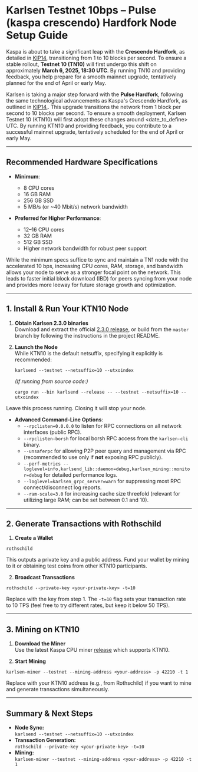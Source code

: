 # Karlsen Testnet 10bps – Pulse (kaspa crescendo) Hardfork Node Setup Guide


Kaspa is about to take a significant leap with the **Crescendo Hardfork**, as detailed in [KIP14](https://github.com/kaspanet/kips/blob/master/kip-0014.md), transitioning from 1 to 10 blocks per second. To ensure a stable rollout, **Testnet 10 (TN10)** will first undergo this shift on approximately **March 6, 2025, 18:30 UTC**. By running TN10 and providing feedback, you help prepare for a smooth mainnet upgrade, tentatively planned for the end of April or early May.

Karlsen is taking a major step forward with the **Pulse Hardfork**, following the same technological advancements as Kaspa's Crescendo Hardfork, as outlined in [KIP14](https://github.com/kaspanet/kips/blob/master/kip-0014.md),. This upgrade transitions the network from 1 block per second to 10 blocks per second. To ensure a smooth deployment, Karlsen Testnet 10 (KTN10) will first adopt these changes around <date_to_define> UTC. By running KTN10 and providing feedback, you contribute to a successful mainnet upgrade, tentatively scheduled for the end of April or early May.

---

## Recommended Hardware Specifications

- **Minimum**:  
  - 8 CPU cores  
  - 16 GB RAM  
  - 256 GB SSD  
  - 5 MB/s (or ~40 Mbit/s) network bandwidth

- **Preferred for Higher Performance**:  
  - 12–16 CPU cores  
  - 32 GB RAM  
  - 512 GB SSD  
  - Higher network bandwidth for robust peer support

While the minimum specs suffice to sync and maintain a TN1 node with the accelerated 10 bps, increasing CPU cores, RAM, storage, and bandwidth allows your node to serve as a stronger focal point on the network. This leads to faster initial block download (IBD) for peers syncing from your node and provides more leeway for future storage growth and optimization.


---

## 1. Install & Run Your KTN10 Node

1. **Obtain Karlsen 2.3.0 binaries**  
   Download and extract the official [2.3.0 release](https://github.com/karlsen-network/rusty-karlsen/releases/tag/v2.3.0), or build from the `master` branch by following the instructions in the project README.

2. **Launch the Node**  
   While KTN10 is the default netsuffix, specifying it explicitly is recommended:

   ```
   karlsend --testnet --netsuffix=10 --utxoindex
   ```

   *(If running from source code:)*  
   ```
   cargo run --bin karlsend --release -- --testnet --netsuffix=10 --utxoindex
   ```

Leave this process running. Closing it will stop your node.

- **Advanced Command-Line Options**:
  - `--rpclisten=0.0.0.0` to listen for RPC connections on all network interfaces (public RPC).
  - `--rpclisten-borsh` for local borsh RPC access from the `karlsen-cli` binary.
  - `--unsaferpc` for allowing P2P peer query and management via RPC (recommended to use only if **not** exposing RPC publicly).
  - `--perf-metrics --loglevel=info,karlsend_lib::daemon=debug,karlsen_mining::monitor=debug` for detailed performance logs.
  - `--loglevel=karlsen_grpc_server=warn` for suppressing most RPC connect/disconnect log reports.
  - `--ram-scale=3.0` for increasing cache size threefold (relevant for utilizing large RAM; can be set between 0.1 and 10).

---

## 2. Generate Transactions with Rothschild

1. **Create a Wallet**
  ```
  rothschild
  ```

   This outputs a private key and a public address. Fund your wallet by mining to it or obtaining test coins from other KTN10 participants.

2. **Broadcast Transactions**  
  ```
  rothschild --private-key <your-private-key> -t=10
  ```

   Replace <your-private-key> with the key from step 1. The `-t=10` flag sets your transaction rate to 10 TPS (feel free to try different rates, but keep it below 50 TPS).

---

## 3. Mining on KTN10

1. **Download the Miner**  
   Use the latest Kaspa CPU miner [release](https://github.com/karlsen-network/karlsen-miner/releases) which supports KTN10.

2. **Start Mining**  
  ```
  karlsen-miner --testnet --mining-address <your-address> -p 42210 -t 1
  ```

   Replace <your-address> with your KTN10 address (e.g., from Rothschild) if you want to mine and generate transactions simultaneously.

---

## Summary & Next Steps

- **Node Sync:**  
  `karlsend --testnet --netsuffix=10 --utxoindex`
- **Transaction Generation:**  
  `rothschild --private-key <your-private-key> -t=10`
- **Mining:**  
  `karlsen-miner --testnet --mining-address <your-address> -p 42210 -t 1`  

